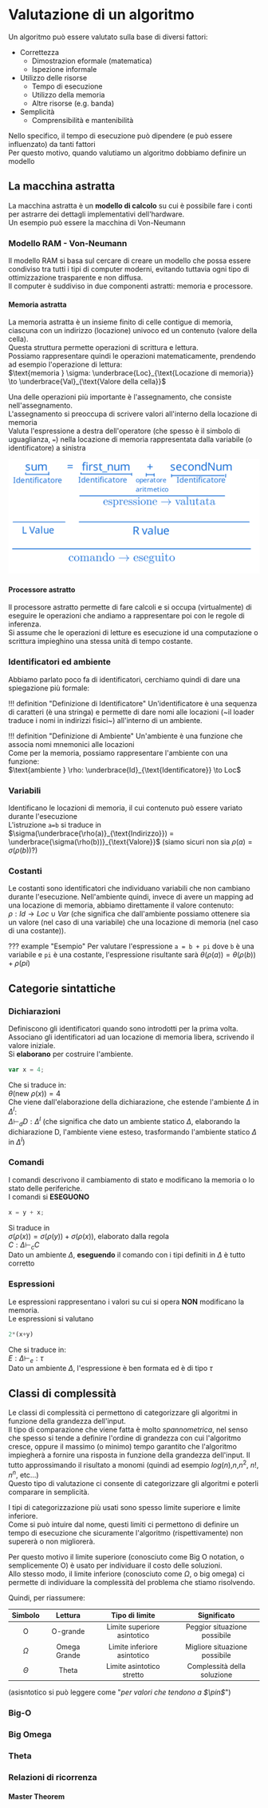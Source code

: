 # Valutazione di un algoritmo
Un algoritmo può essere valutato sulla base di diversi fattori:  

- Correttezza
    - Dimostrazion eformale (matematica)
    - Ispezione informale
- Utilizzo delle risorse
    - Tempo di esecuzione
    - Utilizzo della memoria
    - Altre risorse (e.g. banda)
- Semplicità
    - Comprensibilità e mantenibilità

Nello specifico, il tempo di esecuzione può dipendere (e può essere influenzato) da tanti fattori  
Per questo motivo, quando valutiamo un algoritmo dobbiamo definire un modello  

## La macchina astratta
La macchina astratta è un **modello di calcolo** su cui è possibile fare i conti per astrarre dei dettagli implementativi dell'hardware.  
Un esempio può essere la macchina di Von-Neumann

### Modello RAM - Von-Neumann

Il modello RAM si basa sul cercare di creare un modello che possa essere condiviso tra tutti i tipi di computer moderni, evitando tuttavia ogni tipo di ottimizzazione trasparente e non diffusa.  
Il computer è suddiviso in due componenti astratti: memoria e processore.  

#### Memoria astratta
La memoria astratta è un insieme finito di celle contigue di memoria, ciascuna con un indirizzo (locazione) univoco ed un contenuto (valore della cella).  
Questa struttura permette operazioni di scrittura e lettura.  
Possiamo rappresentare quindi le operazioni matematicamente, prendendo ad esempio l'operazione di lettura:  
$\text{memoria } \sigma: \underbrace{Loc}_{\text{Locazione di memoria}} \to \underbrace{Val}_{\text{Valore della cella}}$  

Una delle operazioni più importante è l'assegnamento, che consiste nell'assegnamento.  
L'assegnamento si preoccupa di scrivere valori all'interno della locazione di memoria  
Valuta l'espressione a destra dell'operatore (che spesso è il simbolo di uguaglianza, `=`) nella locazione di memoria rappresentata dalla variabile (o identificatore) a sinistra

![](assets/lrvalues.png)

#### Processore astratto

Il processore astratto permette di fare calcoli e si occupa (virtualmente) di eseguire le operazioni che andiamo a rappresentare poi con le regole di inferenza.  
Si assume che le operazioni di letture es esecuzione id una computazione o scrittura impieghino una stessa unità di tempo costante.  

### Identificatori ed ambiente
Abbiamo parlato poco fa di identificatori, cerchiamo quindi di dare una spiegazione più formale:  

!!! definition "Definizione di Identificatore"
    Un'identificatore è una sequenza di caratteri (è una stringa) e permette di dare nomi alle locazioni (~il loader traduce i nomi in indirizzi fisici~) all'interno di un ambiente.  

!!! definition "Definizione di Ambiente"
    Un'ambiente è una funzione che associa nomi mnemonici alle locazioni  
    Come per la memoria, possiamo rappresentare l'ambiente con una funzione:  
    $\text{ambiente } \rho: \underbrace{Id}_{\text{Identificatore}} \to Loc$

### Variabili
Identificano le locazioni di memoria, il cui contenuto può essere variato durante l'esecuzione  
L'istruzione `a=b` si traduce in $\sigma(\underbrace{\rho(a)}_{\text{Indirizzo}}) = \underbrace{\sigma(\rho(b))}_{\text{Valore}}$ (siamo sicuri non sia $\rho(a) = \sigma(\rho(b))$?)

### Costanti
Le costanti sono identificatori che individuano variabili che non cambiano durante l'esecuzione. Nell'ambiente quindi, invece di avere un mapping ad una locazione di memoria, abbiamo direttamente il valore contenuto:  
$\rho: Id \to Loc \cup Var$ (che significa che dall'ambiente possiamo ottenere sia un valore (nel caso di una variabile) che una locazione di memoria (nel caso di una costante)).  

??? example "Esempio"
    Per valutare l'espressione `a = b + pi` dove `b` è una variabile e `pi` è una costante, l'espressione risultante sarà $\theta(\rho(a)) = \theta(\rho(b)) + \rho(pi)$


## Categorie sintattiche

### Dichiarazioni
Definiscono gli identificatori quando sono introdotti per la prima volta.  
Associano gli identificatori ad uan locazione di memoria libera, scrivendo il valore iniziale.  
Si **elaborano** per costruire l'ambiente.  

```js
var x = 4;
```
Che si traduce in:  
$\theta(\text{new } \rho(x)) = 4$  
Che viene dall'elaborazione della dichiarazione, che estende l'ambiente $\Delta$ in $\Delta^I$:  
$\Delta \vdash_d D: \Delta^I$ (che significa che dato un ambiente statico $\Delta$, elaborando la dichiarazione D, l'ambiente viene esteso, trasformando l'ambiente statico $\Delta$ in $\Delta^I$)

### Comandi
I comandi descrivono il cambiamento di stato e modificano la memoria o lo stato delle periferiche.  
I comandi si **ESEGUONO**  

```js
x = y + x;
```
Si traduce in  
$\sigma(\rho(x)) = \sigma(\rho(y)) + \sigma(\rho(x))$, elaborato dalla regola  
$C: \Delta \vdash_c C$  
Dato un ambiente $\Delta$, **eseguendo** il comando con i tipi definiti in $\Delta$ è tutto corretto

### Espressioni
Le espressioni rappresentano i valori su cui si opera **NON** modificano la memoria.  
Le espressioni si valutano  

```js
2*(x+y)
```
Che si traduce in:  
$E: \Delta \vdash_e: \tau$  
Dato un ambiente $\Delta$, l'espressione è ben formata ed è di tipo $\tau$


## Classi di complessità

Le classi di complessità ci permettono di categorizzare gli algoritmi in funzione della grandezza dell'input.  
Il tipo di comparazione che viene fatta è molto _spannometrica_, nel senso che spesso si tende a definire l'ordine di grandezza con cui l'algoritmo cresce, oppure il massimo (o minimo) tempo garantito che l'algoritmo impiegherà a fornire una risposta in funzione della grandezza dell'input. Il tutto approssimando il risultato a monomi (quindi ad esempio $log(n)$,$n$,$n^2$, $n!$, $n^n$, etc...)  
Questo tipo di valutazione ci consente di categorizzare gli algoritmi e poterli comparare in semplicità.  

I tipi di categorizzazione più usati sono spesso limite superiore e limite inferiore.  
Come si può intuire dal nome, questi limiti ci permettono di definire un tempo di esecuzione che sicuramente l'algoritmo (rispettivamente) non supererà o non migliorerà.  

Per questo motivo il limite superiore (conosciuto come Big O notation, o semplicemente O) è usato per individuare il costo delle soluzioni.  
Allo stesso modo, il limite inferiore (conosciuto come $\Omega$, o big omega) ci permette di individuare la complessità del problema che stiamo risolvendo.  

Quindi, per riassumere:

| Simbolo | Lettura     |       Tipo di limite          |          Significato           |
|:-------:|:-----------:|:-----------------------------:|:------------------------------:|
|   O     | O-grande    | Limite superiore asintotico   | Peggior situazione possibile   |
| $\Omega$|Omega Grande |Limite inferiore asintotico    | Migliore situazione possibile  |
| $\Theta$|Theta        | Limite asintotico stretto     | Complessità della soluzione    |

(asisntotico si può leggere come "_per valori che tendono a $\pin$_")

### Big-O

### Big Omega

### Theta

### Relazioni di ricorrenza

#### Master Theorem